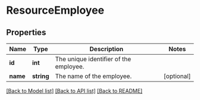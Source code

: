 # ResourceEmployee

## Properties
Name | Type | Description | Notes
------------ | ------------- | ------------- | -------------
**id** | **int** | The unique identifier of the employee. | 
**name** | **string** | The name of the employee. | [optional] 

[[Back to Model list]](../README.md#documentation-for-models) [[Back to API list]](../README.md#documentation-for-api-endpoints) [[Back to README]](../README.md)



